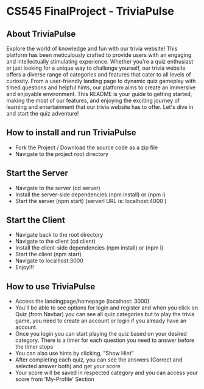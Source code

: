 # CS545 FinalProject - TriviaPulse

## About TriviaPulse

Explore the world of knowledge and fun with our trivia website! This platform has been meticulously crafted to provide users with an engaging and intellectually stimulating experience. Whether you're a quiz enthusiast or just looking for a unique way to challenge yourself, our trivia website offers a diverse range of categories and features that cater to all levels of curiosity. From a user-friendly landing page to dynamic quiz gameplay with timed questions and helpful hints, our platform aims to create an immersive and enjoyable environment. This README is your guide to getting started, making the most of our features, and enjoying the exciting journey of learning and entertainment that our trivia website has to offer. Let's dive in and start the quiz adventure!


## How to install and run TriviaPulse

- Fork the Project / Download the source code as a zip file
- Navigate to the project root directory

## Start the Server

- Navigate to the server (cd server)
- Install the server-side dependencies (npm install) or (npm i)
- Start the server (npm start) (serverl URL is: localhost:4000 )

## Start the Client

- Navigate back to the root directory
- Navigate to the client (cd client)
- Install the client-side dependencies (npm install) or (npm i)
- Start the client (npm start)
- Navigate to localhost:3000
- Enjoy!!!

## How to use TriviaPulse

- Access the landingpage/homepage (localhost: 3000)
- You'll be able to see options for login and register and when you click on Quiz (from Navbar) you can see all quiz categories but to play the trivia game, you need to create an account or login if you already have an account.
- Once you login you can start playing the quiz based on your desired category. There is a timer for each question you need to answer before the timer stops
- You can also use hints by clicking, "Show Hint"
- After completing each quiz, you can see the answers (Correct and selected answer both) and get your score
- Your score will be saved in respected category and you can access your score from 'My-Profile' Section
